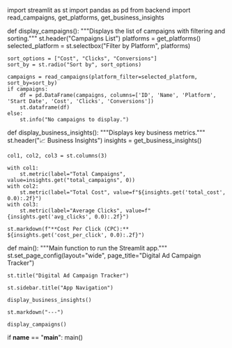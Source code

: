 import streamlit as st
import pandas as pd
from backend import read_campaigns, get_platforms, get_business_insights

def display_campaigns():
    """Displays the list of campaigns with filtering and sorting."""
    st.header("Campaigns List")
    platforms = get_platforms()
    selected_platform = st.selectbox("Filter by Platform", platforms)
    
    sort_options = ["Cost", "Clicks", "Conversions"]
    sort_by = st.radio("Sort by", sort_options)

    campaigns = read_campaigns(platform_filter=selected_platform, sort_by=sort_by)
    if campaigns:
        df = pd.DataFrame(campaigns, columns=['ID', 'Name', 'Platform', 'Start Date', 'Cost', 'Clicks', 'Conversions'])
        st.dataframe(df)
    else:
        st.info("No campaigns to display.")

def display_business_insights():
    """Displays key business metrics."""
    st.header("📈 Business Insights")
    insights = get_business_insights()
    
    col1, col2, col3 = st.columns(3)
    
    with col1:
        st.metric(label="Total Campaigns", value=insights.get("total_campaigns", 0))
    with col2:
        st.metric(label="Total Cost", value=f"${insights.get('total_cost', 0.0):.2f}")
    with col3:
        st.metric(label="Average Clicks", value=f"{insights.get('avg_clicks', 0.0):.2f}")
        
    st.markdown(f"**Cost Per Click (CPC):** ${insights.get('cost_per_click', 0.0):.2f}")

def main():
    """Main function to run the Streamlit app."""
    st.set_page_config(layout="wide", page_title="Digital Ad Campaign Tracker")
    
    st.title("Digital Ad Campaign Tracker")
    
    st.sidebar.title("App Navigation")
    
    display_business_insights()
    
    st.markdown("---")
    
    display_campaigns()

if __name__ == "__main__":
    main()
